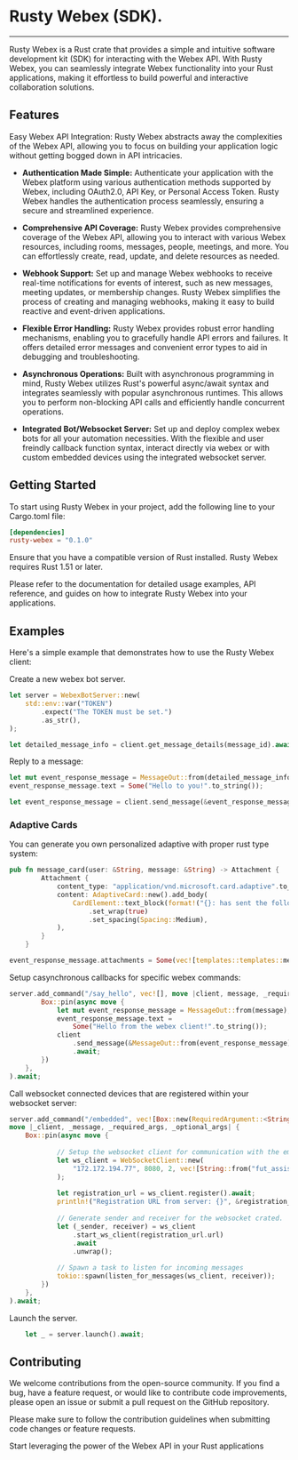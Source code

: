 # Rusty Webex (SDK).
<hr>

Rusty Webex is a Rust crate that provides a simple and intuitive software development kit (SDK) for interacting with the Webex API. With Rusty Webex, you can seamlessly integrate Webex functionality into your Rust applications, making it effortless to build powerful and interactive collaboration solutions.

## Features
Easy Webex API Integration: Rusty Webex abstracts away the complexities of the Webex API, allowing you to focus on building your application logic without getting bogged down in API intricacies.

+ **Authentication Made Simple:** Authenticate your application with the Webex platform using various authentication methods supported by Webex, including OAuth2.0, API Key, or Personal Access Token. Rusty Webex handles the authentication process seamlessly, ensuring a secure and streamlined experience.

+ **Comprehensive API Coverage:** Rusty Webex provides comprehensive coverage of the Webex API, allowing you to interact with various Webex resources, including rooms, messages, people, meetings, and more. You can effortlessly create, read, update, and delete resources as needed.

+ **Webhook Support:** Set up and manage Webex webhooks to receive real-time notifications for events of interest, such as new messages, meeting updates, or membership changes. Rusty Webex simplifies the process of creating and managing webhooks, making it easy to build reactive and event-driven applications.

+ **Flexible Error Handling:** Rusty Webex provides robust error handling mechanisms, enabling you to gracefully handle API errors and failures. It offers detailed error messages and convenient error types to aid in debugging and troubleshooting.

+ **Asynchronous Operations:** Built with asynchronous programming in mind, Rusty Webex utilizes Rust's powerful async/await syntax and integrates seamlessly with popular asynchronous runtimes. This allows you to perform non-blocking API calls and efficiently handle concurrent operations.

+ **Integrated Bot/Websocket Server:** Set up and deploy complex webex bots for all your automation necessities. With the flexible and user freindly callback function syntax, interact directly via webex or with custom embedded devices using the integrated websocket server.

## Getting Started
To start using Rusty Webex in your project, add the following line to your Cargo.toml file:

```toml
[dependencies]
rusty-webex = "0.1.0"
```

Ensure that you have a compatible version of Rust installed. Rusty Webex requires Rust 1.51 or later.

Please refer to the documentation for detailed usage examples, API reference, and guides on how to integrate Rusty Webex into your applications.

## Examples
Here's a simple example that demonstrates how to use the Rusty Webex client:

Create a new webex bot server.
```rust
let server = WebexBotServer::new(
    std::env::var("TOKEN")
        .expect("The TOKEN must be set.")
        .as_str(),
);
```

```rust
let detailed_message_info = client.get_message_details(message_id).await;
```

Reply to a message:
```rust
let mut event_response_message = MessageOut::from(detailed_message_info);
event_response_message.text = Some("Hello to you!".to_string());

let event_response_message = client.send_message(&event_response_message).await;
```

### Adaptive Cards

You can generate you own personalized adaptive with proper rust type system:

```rust
pub fn message_card(user: &String, message: &String) -> Attachment {
        Attachment {
            content_type: "application/vnd.microsoft.card.adaptive".to_string(),
            content: AdaptiveCard::new().add_body(
                CardElement::text_block(format!("{}: has sent the following message: {}", user, message))
                    .set_wrap(true)
                    .set_spacing(Spacing::Medium),
            ),
        }
    }

event_response_message.attachments = Some(vec![templates::templates::message_card("Sebastian", "Hello from Rust, Webex!")])
```

Setup casynchronous callbacks for specific webex commands:
```rust
server.add_command("/say_hello", vec![], move |client, message, _required_args, _optional_args| {
        Box::pin(async move {
            let mut event_response_message = MessageOut::from(message);
            event_response_message.text =
                Some("Hello from the webex client!".to_string());
            client
                .send_message(&MessageOut::from(event_response_message))
                .await;
        })
    },
).await;
```

Call websocket connected devices that are registered within your websocket server:
```rust
server.add_command("/embedded", vec![Box::new(RequiredArgument::<String>::new("is_embedded"))],
move |_client, _message, _required_args, _optional_args| {
    Box::pin(async move {
            
            // Setup the websocket client for communication with the embedded device to the webex bot.
            let ws_client = WebSocketClient::new(
                "172.172.194.77", 8080, 2, vec![String::from("fut_assist")],
            );
            
            let registration_url = ws_client.register().await;
            println!("Registration URL from server: {}", &registration_url.url);
            
            // Generate sender and receiver for the websocket crated.
            let (_sender, receiver) = ws_client
                .start_ws_client(registration_url.url)
                .await
                .unwrap();
            
            // Spawn a task to listen for incoming messages
            tokio::spawn(listen_for_messages(ws_client, receiver));
        })
    },
).await;
```

Launch the server.
```rust
    let _ = server.launch().await;
```

## Contributing
We welcome contributions from the open-source community. If you find a bug, have a feature request, or would like to contribute code improvements, please open an issue or submit a pull request on the GitHub repository.

Please make sure to follow the contribution guidelines when submitting code changes or feature requests.

Start leveraging the power of the Webex API in your Rust applications
